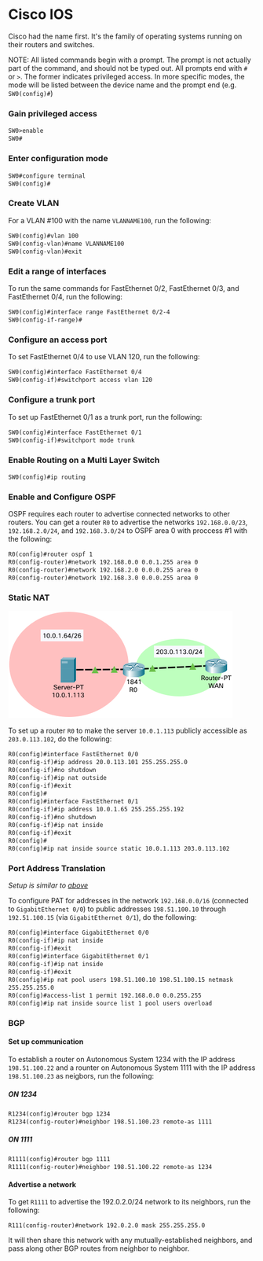 <!--
SPDX-FileCopyrightText: 2021 - 2025 Eli Array Minkoff

SPDX-License-Identifier: CC-BY-SA-4.0
-->

# Cisco IOS

Cisco had the name first. It's the family of operating systems running on their routers and switches.

NOTE: All listed commands begin with a prompt. The prompt is not actually part of the command, and should not be typed out. All prompts end with `#` or `>`. The former indicates privileged access. In more specific modes, the mode will be listed between the device name and the prompt end (e.g. `SW0(config)#`)

### Gain privileged access
```cisco
SW0>enable
SW0#
```

### Enter configuration mode
```cisco
SW0#configure terminal
SW0(config)#
```

### Create VLAN
For a VLAN #100 with the name `VLANNAME100`, run the following:
```cisco
SW0(config)#vlan 100
SW0(config-vlan)#name VLANNAME100
SW0(config-vlan)#exit
```

### Edit a range of interfaces
To run the same commands for FastEthernet 0/2, FastEthernet 0/3, and FastEthernet 0/4, run the following:
```cisco
SW0(config)#interface range FastEthernet 0/2-4
SW0(config-if-range)#
```

### Configure an access port
To set FastEthernet 0/4 to use VLAN 120, run the following:
```cisco
SW0(config)#interface FastEthernet 0/4
SW0(config-if)#switchport access vlan 120
```

### Configure a trunk port
To set up FastEthernet 0/1 as a trunk port, run the following:
```cisco
SW0(config)#interface FastEthernet 0/1
SW0(config-if)#switchport mode trunk
```

### Enable Routing on a Multi Layer Switch
```cisco
SW0(config)#ip routing
```

### Enable and Configure OSPF
OSPF requires each router to advertise connected networks to other routers. You can get a router `R0` to advertise the networks `192.168.0.0/23`, `192.168.2.0/24`, and `192.168.3.0/24` to OSPF area 0 with proccess #1 with the following:

```cisco
R0(config)#router ospf 1
R0(config-router)#network 192.168.0.0 0.0.1.255 area 0
R0(config-router)#network 192.168.2.0 0.0.0.255 area 0
R0(config-router)#network 192.168.3.0 0.0.0.255 area 0
```

### Static NAT
![Screenshot of sample setup in Cisco Packet Tracer](img/Cisco-IOS-img1.png)

To set up a router `R0` to make the server `10.0.1.113` publicly accessible as `203.0.113.102`, do the following:
```cisco
R0(config)#interface FastEthernet 0/0
R0(config-if)#ip address 20.0.113.101 255.255.255.0
R0(config-if)#no shutdown
R0(config-if)#ip nat outside
R0(config-if)#exit
R0(config)#
R0(config)#interface FastEthernet 0/1
R0(config-if)#ip address 10.0.1.65 255.255.255.192
R0(config-if)#no shutdown
R0(config-if)#ip nat inside
R0(config-if)#exit
R0(config)#
R0(config)#ip nat inside source static 10.0.1.113 203.0.113.102
```

### Port Address Translation
*Setup is similar to [above](#static-nat)*

To configure PAT for addresses in the network `192.168.0.0/16` (connected to `GigabitEthernet 0/0`) to public addresses `198.51.100.10` through `192.51.100.15` (via `GigabitEthernet 0/1`), do the following:
```cisco
R0(config)#interface GigabitEthernet 0/0
R0(config-if)#ip nat inside
R0(config-if)#exit
R0(config)#interface GigabitEthernet 0/1
R0(config-if)#ip nat inside
R0(config-if)#exit
R0(config)#ip nat pool users 198.51.100.10 198.51.100.15 netmask 255.255.255.0
R0(config)#access-list 1 permit 192.168.0.0 0.0.255.255
R0(config)#ip nat inside source list 1 pool users overload
```

### BGP

#### Set up communication

To establish a router on Autonomous System 1234 with the IP address `198.51.100.22` and a rounter on Autonomous System 1111 with the IP address `198.51.100.23` as neigbors, run the following:

##### ON 1234
```cisco
R1234(config)#router bgp 1234
R1234(config-router)#neighbor 198.51.100.23 remote-as 1111
```

##### ON 1111
```cisco
R1111(config)#router bgp 1111
R1111(config-router)#neighbor 198.51.100.22 remote-as 1234
```

#### Advertise a network

To get `R1111` to advertise the 192.0.2.0/24 network to its neighbors, run the following:
```cisco
R111(config-router)#network 192.0.2.0 mask 255.255.255.0
```
It will then share this network with any mutually-established neighbors, and pass along other BGP routes from neighbor to neighbor.
